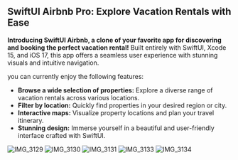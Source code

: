 ## SwiftUI Airbnb Pro:  Explore Vacation Rentals with Ease 

**Introducing SwiftUI Airbnb, a clone of your favorite app for discovering and booking the perfect vacation rental!** Built entirely with SwiftUI, Xcode 15, and iOS 17, this app offers a seamless user experience with stunning visuals and intuitive navigation.

you can currently enjoy the following features:

* **Browse a wide selection of properties:** Explore a diverse range of vacation rentals across various locations.
* **Filter by location:** Quickly find properties in your desired region or city.
* **Interactive maps:** Visualize property locations and plan your travel itinerary.
* **Stunning design:** Immerse yourself in a beautiful and user-friendly interface crafted with SwiftUI.

![IMG_3129](https://github.com/kumarannathan/AirBnB/assets/98358804/a5bb8476-e3d6-4f66-a2c9-0ecf440ce40e)
![IMG_3130](https://github.com/kumarannathan/AirBnB/assets/98358804/c7012ef4-03bd-4a57-a1c4-2c9ec8f3cda2)
![IMG_3131](https://github.com/kumarannathan/AirBnB/assets/98358804/b680bd1d-5c07-409b-8d3e-486e9c0813aa)
![IMG_3133](https://github.com/kumarannathan/AirBnB/assets/98358804/2715ee7a-de43-4733-84cc-ddf6b2519a35)
![IMG_3134](https://github.com/kumarannathan/AirBnB/assets/98358804/d658879c-4560-4f90-b8d0-15a90471efce)
